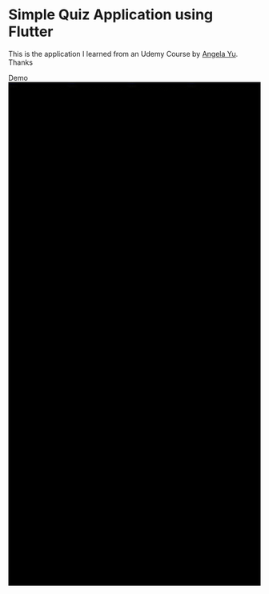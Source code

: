 
<h1> Simple Quiz Application using Flutter</h1>
This is the application I learned from an Udemy Course by  <a href="https://github.com/angelabauer"> Angela Yu</a>. Thanks 

Demo
  <IMG SRC="android gif.gif">